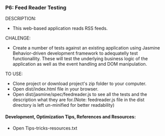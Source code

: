 ### P6: Feed Reader Testing

DESCRIPTION:
* This web-based application reads RSS feeds.

CHALENGE:
* Create a number of tests against an existing application using Jasmine Behavior-driven development framework to adequatelly test functionallity. These will test the underlying business logic of the application as well as the event handling and DOM manipulation.

TO USE:
* Clone project or download project's zip folder to your computer.
* Open dist/index.html file in your browser.
* Open dist/jasmine/spec/feedreader.js to see all the tests and the description what they are for.(Note: feedreader.js file in the dist directory is left un-minified for better readability)

#### Development, Optimization Tips, References and Resources:
* Open Tips-tricks-resources.txt